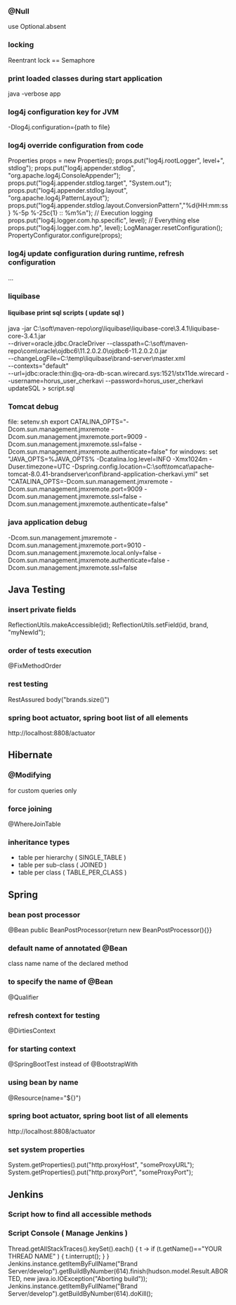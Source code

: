 ### @Null
use Optional.absent

### locking
Reentrant lock == Semaphore

### print loaded classes during start application
java -verbose app

### log4j configuration key for JVM 
-Dlog4j.configuration={path to file}

### log4j override configuration from code
Properties props = new Properties();
props.put("log4j.rootLogger", level+", stdlog");
props.put("log4j.appender.stdlog", "org.apache.log4j.ConsoleAppender");
props.put("log4j.appender.stdlog.target", "System.out");
props.put("log4j.appender.stdlog.layout", "org.apache.log4j.PatternLayout");
props.put("log4j.appender.stdlog.layout.ConversionPattern","%d{HH:mm:ss} %-5p %-25c{1} :: %m%n");
// Execution logging
props.put("log4j.logger.com.hp.specific", level);
// Everything else 
props.put("log4j.logger.com.hp", level);
LogManager.resetConfiguration();
PropertyConfigurator.configure(props);

### log4j update configuration during runtime, refresh configuration
<?xml version="1.0" encoding="UTF-8"?>
<Configuration monitorInterval="30">
...
</Configuration>


### liquibase
####  liquibase print sql scripts ( update sql )
java -jar C:\soft\maven-repo\org\liquibase\liquibase-core\3.4.1\liquibase-core-3.4.1.jar  \
--driver=oracle.jdbc.OracleDriver --classpath=C:\soft\maven-repo\com\oracle\ojdbc6\11.2.0.2.0\ojdbc6-11.2.0.2.0.jar  \
--changeLogFile=C:\temp\liquibase\brand-server\master.xml  \
--contexts="default" \
--url=jdbc:oracle:thin:@q-ora-db-scan.wirecard.sys:1521/stx11de.wirecard --username=horus_user_cherkavi --password=horus_user_cherkavi \
 updateSQL > script.sql


### Tomcat debug
file: setenv.sh
export CATALINA_OPTS="-Dcom.sun.management.jmxremote -Dcom.sun.management.jmxremote.port=9009 -Dcom.sun.management.jmxremote.ssl=false -Dcom.sun.management.jmxremote.authenticate=false"
for windows:
set "JAVA_OPTS=%JAVA_OPTS% -Dcatalina.log.level=INFO -Xmx1024m -Duser.timezone=UTC -Dspring.config.location=C:\soft\tomcat\apache-tomcat-8.0.41-brandserver\conf\brand-application-cherkavi.yml"
set "CATALINA_OPTS=-Dcom.sun.management.jmxremote -Dcom.sun.management.jmxremote.port=9009 -Dcom.sun.management.jmxremote.ssl=false -Dcom.sun.management.jmxremote.authenticate=false"

### java application debug
-Dcom.sun.management.jmxremote
-Dcom.sun.management.jmxremote.port=9010
-Dcom.sun.management.jmxremote.local.only=false
-Dcom.sun.management.jmxremote.authenticate=false
-Dcom.sun.management.jmxremote.ssl=false

## Java Testing
### insert private fields
ReflectionUtils.makeAccessible(id);
ReflectionUtils.setField(id, brand, "myNewId");

### order of tests execution
@FixMethodOrder

### rest testing
RestAssured
body("brands.size()")

### spring boot actuator, spring boot list of all elements
http://localhost:8808/actuator

## Hibernate
### @Modifying
for custom queries only

### force joining
@WhereJoinTable

### inheritance types
- table per hierarchy ( SINGLE_TABLE )
- table per sub-class ( JOINED )
- table per class ( TABLE_PER_CLASS )



## Spring
### bean post processor
@Bean public BeanPostProcessor{return new BeanPostProcessor(){}}

### default name of annotated @Bean
class name
name of the declared method

### to specify the name of @Bean
@Qualifier

### refresh context for testing
@DirtiesContext

### for starting context
@SpringBootTest instead of @BootstrapWith

### using bean by name
@Resource(name="${<name of the value>}")

### spring boot actuator, spring boot list of all elements
http://localhost:8808/actuator

### set system properties
System.getProperties().put("http.proxyHost", "someProxyURL");
System.getProperties().put("http.proxyPort", "someProxyPort");

## Jenkins
### Script how to find all accessible methods

### Script Console ( Manage Jenkins )
Thread.getAllStackTraces().keySet().each() {
  t -> if (t.getName()=="YOUR THREAD NAME" ) {   t.interrupt();  }
}
Jenkins.instance.getItemByFullName("Brand Server/develop").getBuildByNumber(614).finish(hudson.model.Result.ABORTED, new java.io.IOException("Aborting build"));
Jenkins.instance.getItemByFullName("Brand Server/develop").getBuildByNumber(614).doKill();
